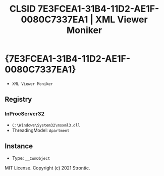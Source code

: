 ﻿---
title: "CLSID 7E3FCEA1-31B4-11D2-AE1F-0080C7337EA1 | XML Viewer Moniker"
excerpt: What is COM-Object CLSID 7E3FCEA1-31B4-11D2-AE1F-0080C7337EA1?
---

# {7E3FCEA1-31B4-11D2-AE1F-0080C7337EA1}

* `XML Viewer Moniker`

## Registry


### InProcServer32

* `C:\Windows\System32\msxml3.dll`
* ThreadingModel: `Apartment`

## Instance

* Type: `__ComObject`

MIT License. Copyright (c) 2021 Strontic.


